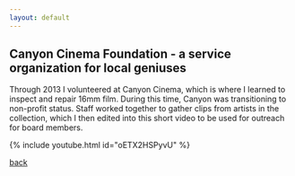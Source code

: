 ```yaml
---
layout: default
---
```


## Canyon Cinema Foundation - a service organization for local geniuses

Through 2013 I volunteered at Canyon Cinema, which is where I learned to inspect and repair 16mm film. During this time, Canyon was transitioning to non-profit status. Staff worked together to gather clips from artists in the collection, which I then edited into this short video to be used for outreach for board members.

{% include youtube.html id="oETX2HSPyvU" %}

[back](./projects)

